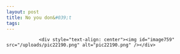 ```yaml
---
layout: post
title: No you don&#039;t
tags:
---
```



                <div style="text-align: center"><img id="image759" src="/uploads/pic22190.png" alt="pic22190.png" /></div>

